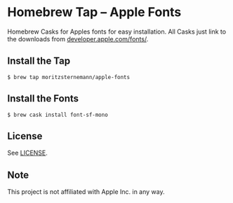 # Homebrew Tap – Apple Fonts
Homebrew Casks for Apples fonts for easy installation.
All Casks just link to the downloads from [developer.apple.com/fonts/](https://developer.apple.com/fonts/).

## Install the Tap
```
$ brew tap moritzsternemann/apple-fonts
```

## Install the Fonts
```
$ brew cask install font-sf-mono
```

## License
See [LICENSE](LICENSE).

## Note
This project is not affiliated with Apple Inc. in any way.
